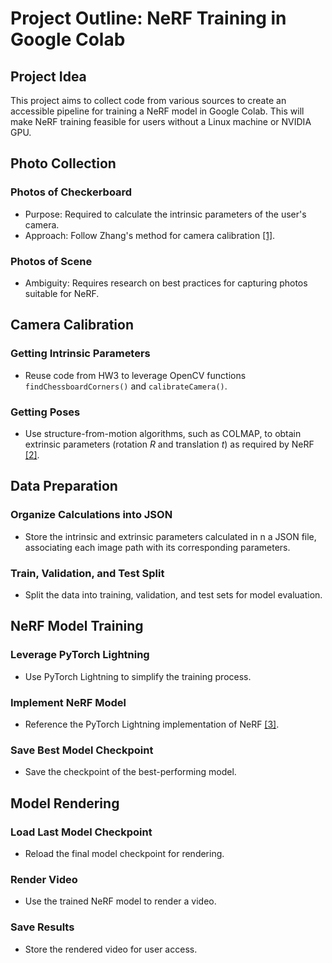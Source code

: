 # Project Outline: NeRF Training in Google Colab

## Project Idea
This project aims to collect code from various sources to create an accessible pipeline for training a NeRF model in Google Colab. This will make NeRF training feasible for users without a Linux machine or NVIDIA GPU.

## Photo Collection
### Photos of Checkerboard
  - Purpose: Required to calculate the intrinsic parameters of the user's camera.
  - Approach: Follow Zhang's method for camera calibration [[1]](https://doi.org/10.1109/34.888718).

### Photos of Scene
  - Ambiguity: Requires research on best practices for capturing photos suitable for NeRF. 

## Camera Calibration
### Getting Intrinsic Parameters
  - Reuse code from HW3 to leverage OpenCV functions `findChessboardCorners()` and `calibrateCamera()`.

### Getting Poses
  - Use structure-from-motion algorithms, such as COLMAP, to obtain extrinsic parameters (rotation $R$ and translation $t$) as required by NeRF [[2]](https://github.com/Fyusion/LLFF/blob/master/llff/poses/colmap_wrapper.py#L23).

## Data Preparation
### Organize Calculations into JSON
  - Store the intrinsic and extrinsic parameters calculated in n a JSON file, associating each image path with its corresponding parameters.

### Train, Validation, and Test Split
  - Split the data into training, validation, and test sets for model evaluation.

## NeRF Model Training
### Leverage PyTorch Lightning
  - Use PyTorch Lightning to simplify the training process.

### Implement NeRF Model
  - Reference the PyTorch Lightning implementation of NeRF [[3]](https://github.com/yenchenlin/nerf-pytorch/tree/master).

### Save Best Model Checkpoint
  - Save the checkpoint of the best-performing model.

## Model Rendering
### Load Last Model Checkpoint
  - Reload the final model checkpoint for rendering.

### Render Video
  - Use the trained NeRF model to render a video.

### Save Results
  - Store the rendered video for user access.

